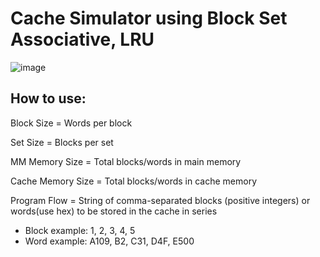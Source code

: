 # Cache Simulator using Block Set Associative, LRU
![image](https://github.com/user-attachments/assets/5ec0b3cf-72e5-42fa-9eff-462f28d89871)
## How to use: 
Block Size = Words per block

Set Size = Blocks per set

MM Memory Size = Total blocks/words in main memory 

Cache Memory Size = Total blocks/words in cache memory

Program Flow = String of comma-separated blocks (positive integers) or words(use hex) to be stored in the cache in series
- Block example: 1, 2, 3, 4, 5
- Word example: A109, B2, C31, D4F, E500 
